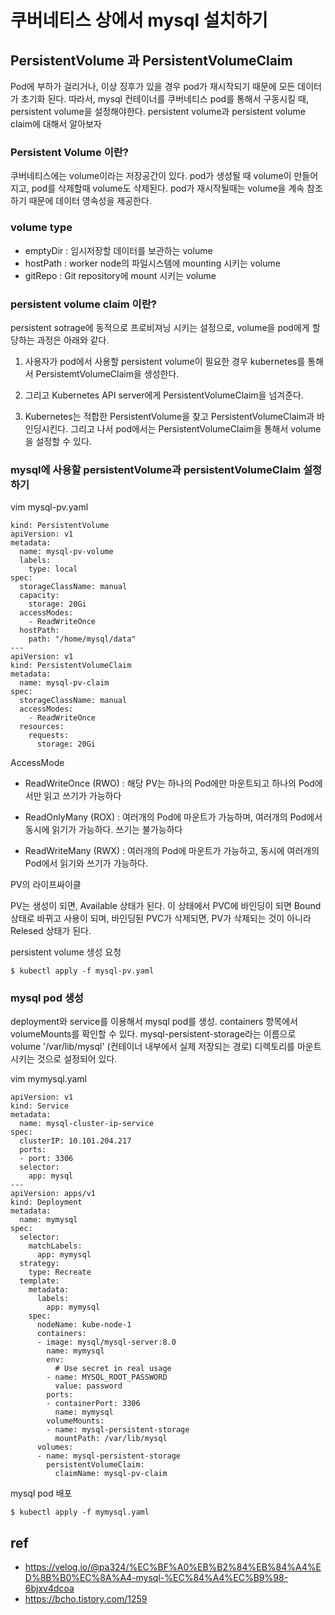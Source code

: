 

# 쿠버네티스 상에서 mysql 설치하기

## PersistentVolume 과 PersistentVolumeClaim

Pod에 부하가 걸리거나, 이상 징후가 있을 경우 pod가 재시작되기 때문에 모든 데이터가 초기화 된다. 따라서, mysql 컨테이너를 쿠버네티스 pod를 통해서 구동시킬 때, persistent volume을 설정해야한다. persistent volume과 persistent volume claim에 대해서 알아보자

### Persistent Volume 이란?

쿠버네티스에는 volume이라는 저장공간이 있다. pod가 생성될 때 volume이 만들어 지고, pod를 삭제할때 volume도 삭제된다.
pod가 재시작될때는 volume을 계속 참조하기 때문에 데이터 영속성을 제공한다.

### volume type

- emptyDir : 임시저장할 데이터를 보관하는 volume
- hostPath : worker node의 파일시스템에 mounting 시키는 volume
- gitRepo : Git repository에 mount 시키는 volume

### persistent volume claim 이란?

persistent sotrage에 동적으로 프로비져닝 시키는 설정으로, volume을 pod에게 할당하는 과정은 아래와 같다.

1. 사용자가 pod에서 사용할 persistent volume이 필요한 경우 kubernetes를 통해서 PersistemtVolumeClaim을 생성한다.

2. 그리고 Kubernetes API server에게 PersistentVolumeClaim을 넘겨준다.

3. Kubernetes는 적합한 PersistentVolume을 찾고 PersistentVolumeClaim과 바인딩시킨다.
그리고 나서 pod에서는 PersistentVolumeClaim을 통해서 volume을 설정할 수 있다.

### mysql에 사용할 persistentVolume과 persistentVolumeClaim 설정하기

vim mysql-pv.yaml

```
kind: PersistentVolume
apiVersion: v1
metadata:
  name: mysql-pv-volume
  labels:
    type: local
spec:
  storageClassName: manual
  capacity:
    storage: 20Gi
  accessModes:
    - ReadWriteOnce
  hostPath:
    path: "/home/mysql/data"
---
apiVersion: v1
kind: PersistentVolumeClaim
metadata:
  name: mysql-pv-claim
spec:
  storageClassName: manual
  accessModes:
    - ReadWriteOnce
  resources:
    requests:
      storage: 20Gi
```

AccessMode

- ReadWriteOnce (RWO)
: 해당 PV는 하나의 Pod에만 마운트되고 하나의 Pod에서만 읽고 쓰기가 가능하다

- ReadOnlyMany (ROX)
: 여러개의 Pod에 마운트가 가능하며, 여러개의 Pod에서 동시에 읽기가 가능하다. 쓰기는 불가능하다

- ReadWriteMany (RWX)
: 여러개의 Pod에 마운트가 가능하고, 동시에 여러개의 Pod에서 읽기와 쓰기가 가능하다.

PV의 라이프싸이클

PV는 생성이 되면, Available 상태가 된다. 이 상태에서 PVC에 바인딩이 되면 Bound 상태로 바뀌고 사용이 되며, 바인딩된 PVC가 삭제되면, PV가 삭제되는 것이 아니라 Relesed 상태가 된다.


persistent volume 생성 요청
```
$ kubectl apply -f mysql-pv.yaml
```

### mysql pod 생성

deployment와 service를 이용해서 mysql pod를 생성.
containers 항목에서 volumeMounts를 확인할 수 있다.
mysql-persistent-storage라는 이름으로 volume '/var/lib/mysql' (컨테이너 내부에서 실제 저장되는 경로) 디렉토리를 마운트 시키는 것으로 설정되어 있다.

vim mymysql.yaml
```
apiVersion: v1
kind: Service
metadata:
  name: mysql-cluster-ip-service
spec:
  clusterIP: 10.101.204.217
  ports:
  - port: 3306
  selector:
    app: mysql
---
apiVersion: apps/v1
kind: Deployment
metadata:
  name: mymysql
spec:
  selector:
    matchLabels:
      app: mymysql
  strategy:
    type: Recreate
  template:
    metadata:
      labels:
        app: mymysql
    spec:
      nodeName: kube-node-1
      containers:
      - image: mysql/mysql-server:8.0
        name: mymysql
        env:
          # Use secret in real usage
        - name: MYSQL_ROOT_PASSWORD
          value: password
        ports:
        - containerPort: 3306
          name: mymysql
        volumeMounts:
        - name: mysql-persistent-storage
          mountPath: /var/lib/mysql
      volumes:
      - name: mysql-persistent-storage
        persistentVolumeClaim:
          claimName: mysql-pv-claim
```

mysql pod 배포

```
$ kubectl apply -f mymysql.yaml
```



## ref
- https://velog.io/@pa324/%EC%BF%A0%EB%B2%84%EB%84%A4%ED%8B%B0%EC%8A%A4-mysql-%EC%84%A4%EC%B9%98-6bjxv4dcoa
- https://bcho.tistory.com/1259
